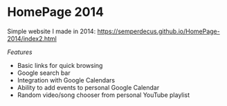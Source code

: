 # HomePage 2014

Simple website I made in 2014: https://semperdecus.github.io/HomePage-2014/index2.html

*Features*

  - Basic links for quick browsing
  - Google search bar
  - Integration with Google Calendars
  - Ability to add events to personal Google Calendar
  - Random video/song chooser from personal YouTube playlist
